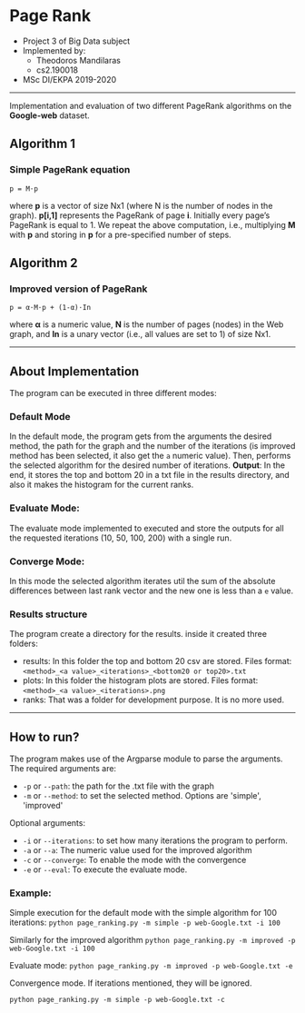 # Page Rank

- Project 3 of Big Data subject
- Implemented by:
   - Theodoros Mandilaras
   - cs2.190018
- MSc DI/EKPA 2019-2020

---

Implementation and evaluation of two different PageRank algorithms on the **Google-web** dataset.

## Algorithm 1

### Simple PageRank equation

``p = M⋅p``

where **p** is a vector of size Nx1 (where N is the number of nodes in the graph). **p[i,1]** represents the
PageRank of page **i**. Initially every page’s PageRank is equal to 1. We repeat the above computation,
i.e., multiplying **M** with **p** and storing in **p** for a pre-specified number of steps.

## Algorithm 2

### Improved version of PageRank

``p = α⋅M⋅p + (1-α)⋅I​n``

where **α** is a numeric value, **N** is the number of pages (nodes) in the Web graph, and **In**​ is a unary
vector (i.e., all values are set to 1) of size Nx1.

---

## About Implementation

The program can be executed in three different modes:

### Default Mode
In the default mode, the program gets from the arguments the desired method, the path for the graph and the number of 
the iterations (is improved method has been selected, it also get the `a` numeric value). Then, performs the selected 
algorithm for the desired number of iterations. 
**Output**: In the end, it stores the top and bottom 20 in a txt file in the results directory, and also it makes the 
histogram for the current ranks.

### Evaluate Mode:
The evaluate mode implemented to executed and store the outputs for all the requested iterations (10, 50, 100, 200) 
with a single run. 

### Converge Mode:
In this mode the selected algorithm iterates util the sum of the absolute differences between last rank vector and the 
new one is less than a `e` value.

### Results structure
The program create a directory for the results. inside it created three folders:
- results: In this folder the top and bottom 20 csv are stored. Files format: 
`<method>_<a value>_<iterations>_<bottom20 or top20>.txt`
- plots: In this folder the histogram plots are stored. Files format: `<method>_<a value>_<iterations>.png`
- ranks: That was a folder for development purpose. It is no more used.

---

## How to run?

The program makes use of the Argparse module to parse the arguments. 
The required arguments are:

- `-p` or `--path`: the path for the .txt file with the graph
- `-m` or `--method`: to set the selected method. Options are 'simple', 'improved'

Optional arguments:
- `-i` or `--iterations`: to set how many iterations the program to perform. 
- `-a` or `--a`: The numeric value used for the improved algorithm
- `-c` or `--converge`: To enable the mode with the convergence
- `-e` or `--eval`: To execute the evaluate mode.

### Example:
Simple execution for the default mode with the simple algorithm for 100 iterations:
`python page_ranking.py -m simple -p web-Google.txt -i 100`

Similarly for the improved algorithm
`python page_ranking.py -m improved -p web-Google.txt -i 100`

Evaluate mode:
`python page_ranking.py -m improved -p web-Google.txt -e`

Convergence mode. If iterations mentioned, they will
be ignored.
  
`python page_ranking.py -m simple -p web-Google.txt -c`



